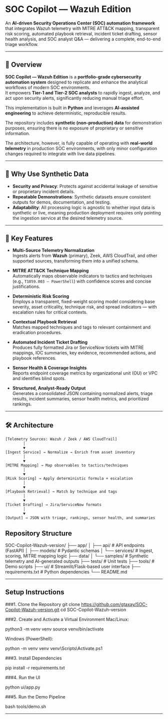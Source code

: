 # SOC Copilot — Wazuh Edition

An **AI-driven Security Operations Center (SOC) automation framework** that integrates Wazuh telemetry with MITRE ATT&CK mapping, transparent risk scoring, automated playbook retrieval, incident ticket drafting, sensor health analysis, and SOC analyst Q&A — delivering a complete, end-to-end triage workflow.

---

## 📌 Overview

**SOC Copilot — Wazuh Edition** is a **portfolio-grade cybersecurity automation system** designed to replicate and enhance the analytical workflows of modern SOC environments.  
It empowers **Tier-1 and Tier-2 SOC analysts** to rapidly ingest, analyze, and act upon security alerts, significantly reducing manual triage effort.

This implementation is built in **Python** and leverages **AI-assisted engineering** to achieve deterministic, reproducible results.

The repository includes **synthetic (non-production) data** for demonstration purposes, ensuring there is no exposure of proprietary or sensitive information.  

The architecture, however, is fully capable of operating with **real-world telemetry** in production SOC environments, with only minor configuration changes required to integrate with live data pipelines.

---

## 🧠 Why Use Synthetic Data

- **Security and Privacy**: Protects against accidental leakage of sensitive or proprietary incident details.  
- **Repeatable Demonstrations**: Synthetic datasets ensure consistent outputs for demos, documentation, and testing.  
- **Adaptability**: All processing logic is agnostic to whether input data is synthetic or live, meaning production deployment requires only pointing the ingestion service at the desired telemetry source.

---

## 🚀 Key Features

- **Multi-Source Telemetry Normalization**  
  Ingests alerts from **Wazuh** (primary), Zeek, AWS CloudTrail, and other supported sources, transforming them into a unified schema.

- **MITRE ATT&CK Technique Mapping**  
  Automatically maps observable indicators to tactics and techniques (e.g., `T1059.003 – PowerShell`) with confidence scores and concise justifications.

- **Deterministic Risk Scoring**  
  Employs a transparent, fixed-weight scoring model considering base severity, asset criticality, technique risk, and spread indicators — with escalation rules for critical contexts.

- **Contextual Playbook Retrieval**  
  Matches mapped techniques and tags to relevant containment and eradication procedures.

- **Automated Incident Ticket Drafting**  
  Produces fully formatted Jira or ServiceNow tickets with MITRE mappings, IOC summaries, key evidence, recommended actions, and playbook references.

- **Sensor Health & Coverage Insights**  
  Reports endpoint coverage metrics by organizational unit (OU) or VPC and identifies blind spots.

- **Structured, Analyst-Ready Output**  
  Generates a consolidated JSON containing normalized alerts, triage results, incident summaries, sensor health metrics, and prioritized rankings.

---

## 🛠 Architecture

```text
[Telemetry Sources: Wazuh / Zeek / AWS CloudTrail]
        │
        ▼
[Ingest Service] → Normalize → Enrich from asset inventory
        │
        ▼
[MITRE Mapping] → Map observables to tactics/techniques
        │
        ▼
[Risk Scoring] → Apply deterministic formula + escalation
        │
        ▼
[Playbook Retrieval] → Match by technique and tags
        │
        ▼
[Ticket Drafting] → Jira/ServiceNow formats
        │
        ▼
[Output] → JSON with triage, rankings, sensor health, and summaries
```
## Repository Structure

SOC-Copilot-Wazuh-version/
├── app/
│   ├── api/                 # API endpoints (FastAPI)
│   ├── models/              # Pydantic schemas
│   └── services/            # Ingest, scoring, MITRE mapping logic
├── data/
│   └── samples/             # Synthetic telemetry and AI-generated outputs
├── tests/                   # Unit tests
├── tools/                   # Demo scripts
├── ui/                      # Streamlit/Flask-based user interface
├── requirements.txt         # Python dependencies
└── README.md

---

## Setup Instructions

###1. Clone the Repository
git clone https://github.com/gtaxay/SOC-Copilot-Wazuh-version.git
cd SOC-Copilot-Wazuh-version

###2. Create and Activate a Virtual Environment
Mac/Linux:

  python3 -m venv venv
  source venv/bin/activate

Windows (PowerShell):

  python -m venv venv
  venv\Scripts\Activate.ps1

###3. Install Dependencies

  pip install -r requirements.txt
  
###4. Run the UI

  python ui/app.py

###5. Run the Demo Pipeline

  bash tools/demo.sh

---


